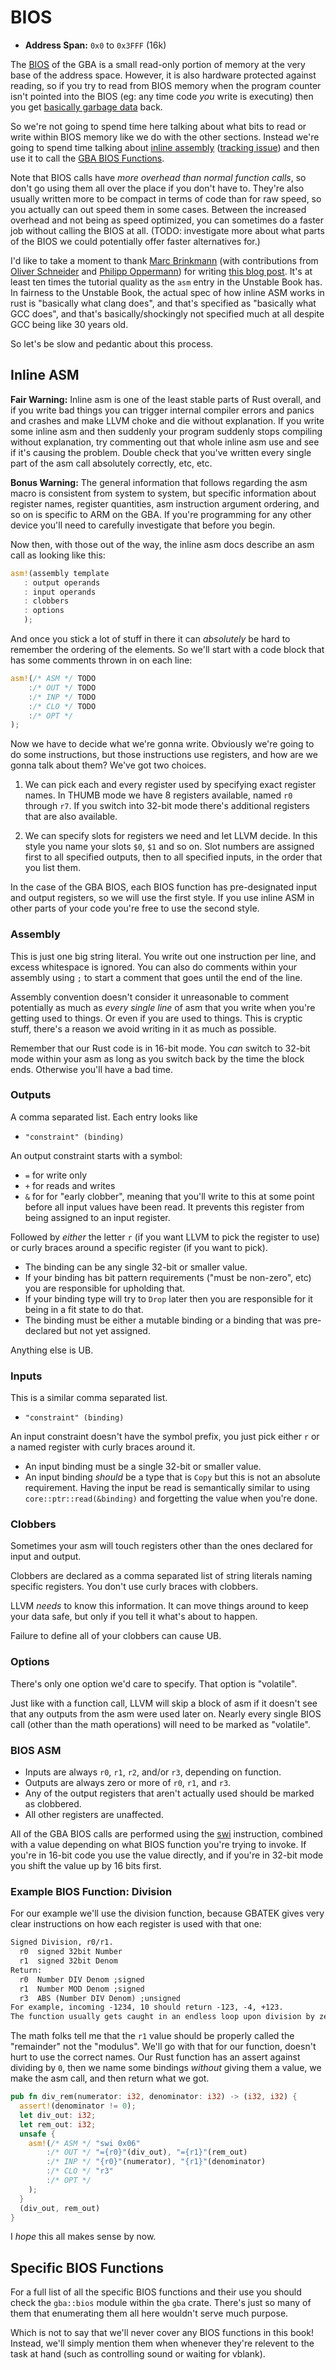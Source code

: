 # BIOS

* **Address Span:** `0x0` to `0x3FFF` (16k)

The [BIOS](https://en.wikipedia.org/wiki/BIOS) of the GBA is a small read-only
portion of memory at the very base of the address space. However, it is also
hardware protected against reading, so if you try to read from BIOS memory when
the program counter isn't pointed into the BIOS (eg: any time code _you_ write
is executing) then you get [basically garbage
data](https://problemkaputt.de/gbatek.htm#gbaunpredictablethings) back.

So we're not going to spend time here talking about what bits to read or write
within BIOS memory like we do with the other sections. Instead we're going to
spend time talking about [inline
assembly](https://doc.rust-lang.org/unstable-book/language-features/asm.html)
([tracking issue](https://github.com/rust-lang/rust/issues/29722)) and then use
it to call the [GBA BIOS
Functions](https://problemkaputt.de/gbatek.htm#biosfunctions).

Note that BIOS calls have _more overhead than normal function calls_, so don't
go using them all over the place if you don't have to. They're also usually
written more to be compact in terms of code than for raw speed, so you actually
can out speed them in some cases. Between the increased overhead and not being
as speed optimized, you can sometimes do a faster job without calling the BIOS
at all. (TODO: investigate more about  what parts of the BIOS we could
potentially offer faster alternatives for.)

I'd like to take a moment to thank [Marc Brinkmann](https://github.com/mbr)
(with contributions from [Oliver Schneider](https://github.com/oli-obk) and
[Philipp Oppermann](https://github.com/phil-opp)) for writing [this blog
post](http://embed.rs/articles/2016/arm-inline-assembly-rust/). It's at least
ten times the tutorial quality as the `asm` entry in the Unstable Book has. In
fairness to the Unstable Book, the actual spec of how inline ASM works in rust
is "basically what clang does", and that's specified as "basically what GCC
does", and that's basically/shockingly not specified much at all despite GCC
being like 30 years old.

So let's be slow and pedantic about this process.

## Inline ASM

**Fair Warning:** Inline asm is one of the least stable parts of Rust overall,
and if you write bad things you can trigger internal compiler errors and panics
and crashes and make LLVM choke and die without explanation. If you write some
inline asm and then suddenly your program suddenly stops compiling without
explanation, try commenting out that whole inline asm use and see if it's
causing the problem. Double check that you've written every single part of the
asm call absolutely correctly, etc, etc.

**Bonus Warning:** The general information that follows regarding the asm macro
is consistent from system to system, but specific information about register
names, register quantities, asm instruction argument ordering, and so on is
specific to ARM on the GBA. If you're programming for any other device you'll
need to carefully investigate that before you begin.

Now then, with those out of the way, the inline asm docs describe an asm call as
looking like this:

```rust
asm!(assembly template
   : output operands
   : input operands
   : clobbers
   : options
   );
```

And once you stick a lot of stuff in there it can _absolutely_ be hard to
remember the ordering of the elements. So we'll start with a code block that
has some comments thrown in on each line:

```rust
asm!(/* ASM */ TODO
    :/* OUT */ TODO
    :/* INP */ TODO
    :/* CLO */ TODO
    :/* OPT */
);
```

Now we have to decide what we're gonna write. Obviously we're going to do some
instructions, but those instructions use registers, and how are we gonna talk
about them? We've got two choices.

1) We can pick each and every register used by specifying exact register names.
   In THUMB mode we have 8 registers available, named `r0` through `r7`. If you
   switch into 32-bit mode there's additional registers that are also available.

2) We can specify slots for registers we need and let LLVM decide. In this style
   you name your slots `$0`, `$1` and so on. Slot numbers are assigned first to
   all specified outputs, then to all specified inputs, in the order that you
   list them.

In the case of the GBA BIOS, each BIOS function has pre-designated input and
output registers, so we will use the first style. If you use inline ASM in other
parts of your code you're free to use the second style.

### Assembly

This is just one big string literal. You write out one instruction per line, and
excess whitespace is ignored. You can also do comments within your assembly
using `;` to start a comment that goes until the end of the line.

Assembly convention doesn't consider it unreasonable to comment potentially as
much as _every single line_ of asm that you write when you're getting used to
things. Or even if you are used to things. This is cryptic stuff, there's a
reason we avoid writing in it as much as possible.

Remember that our Rust code is in 16-bit mode. You _can_ switch to 32-bit mode
within your asm as long as you switch back by the time the block ends. Otherwise
you'll have a bad time.

### Outputs

A comma separated list. Each entry looks like

* `"constraint" (binding)`

An output constraint starts with a symbol:

* `=` for write only
* `+` for reads and writes
* `&` for for "early clobber", meaning that you'll write to this at some point
  before all input values have been read. It prevents this register from being
  assigned to an input register.

Followed by _either_ the letter `r` (if you want LLVM to pick the register to
use) or curly braces around a specific register (if you want to pick).

* The binding can be any single 32-bit or smaller value.
* If your binding has bit pattern requirements ("must be non-zero", etc) you are
  responsible for upholding that.
* If your binding type will try to `Drop` later then you are responsible for it
  being in a fit state to do that.
* The binding must be either a mutable binding or a binding that was
  pre-declared but not yet assigned.

Anything else is UB.

### Inputs

This is a similar comma separated list.

* `"constraint" (binding)`

An input constraint doesn't have the symbol prefix, you just pick either `r` or
a named register with curly braces around it.

* An input binding must be a single 32-bit or smaller value.
* An input binding _should_ be a type that is `Copy` but this is not an absolute
  requirement. Having the input be read is semantically similar to using
  `core::ptr::read(&binding)` and forgetting the value when you're done.

### Clobbers

Sometimes your asm will touch registers other than the ones declared for input
and output. 

Clobbers are declared as a comma separated list of string literals naming
specific registers. You don't use curly braces with clobbers.

LLVM _needs_ to know this information. It can move things around to keep your
data safe, but only if you tell it what's about to happen.

Failure to define all of your clobbers can cause UB.

### Options

There's only one option we'd care to specify. That option is "volatile".

Just like with a function call, LLVM will skip a block of asm if it doesn't see
that any outputs from the asm were used later on. Nearly every single BIOS call
(other than the math operations) will need to be marked as "volatile".

### BIOS ASM

* Inputs are always `r0`, `r1`, `r2`, and/or `r3`, depending on function.
* Outputs are always zero or more of `r0`, `r1`, and `r3`.
* Any of the output registers that aren't actually used should be marked as
  clobbered.
* All other registers are unaffected.

All of the GBA BIOS calls are performed using the
[swi](http://infocenter.arm.com/help/index.jsp?topic=/com.arm.doc.dui0068b/BABFCEEG.html)
instruction, combined with a value depending on what BIOS function you're trying
to invoke. If you're in 16-bit code you use the value directly, and if you're in
32-bit mode you shift the value up by 16 bits first.

### Example BIOS Function: Division

For our example we'll use the division function, because GBATEK gives very clear
instructions on how each register is used with that one:

```txt
Signed Division, r0/r1.
  r0  signed 32bit Number
  r1  signed 32bit Denom
Return:
  r0  Number DIV Denom ;signed
  r1  Number MOD Denom ;signed
  r3  ABS (Number DIV Denom) ;unsigned
For example, incoming -1234, 10 should return -123, -4, +123.
The function usually gets caught in an endless loop upon division by zero.
```

The math folks tell me that the `r1` value should be properly called the
"remainder" not the "modulus". We'll go with that for our function, doesn't hurt
to use the correct names. Our Rust function has an assert against dividing by
`0`, then we name some bindings _without_ giving them a value, we make the asm
call, and then return what we got.

```rust
pub fn div_rem(numerator: i32, denominator: i32) -> (i32, i32) {
  assert!(denominator != 0);
  let div_out: i32;
  let rem_out: i32;
  unsafe {
    asm!(/* ASM */ "swi 0x06"
        :/* OUT */ "={r0}"(div_out), "={r1}"(rem_out)
        :/* INP */ "{r0}"(numerator), "{r1}"(denominator)
        :/* CLO */ "r3"
        :/* OPT */
    );
  }
  (div_out, rem_out)
}
```

I _hope_ this all makes sense by now.

## Specific BIOS Functions

For a full list of all the specific BIOS functions and their use you should
check the `gba::bios` module within the `gba` crate. There's just so many of
them that enumerating them all here wouldn't serve much purpose.

Which is not to say that we'll never cover any BIOS functions in this book!
Instead, we'll simply mention them when whenever they're relevent to the task at
hand (such as controlling sound or waiting for vblank).
